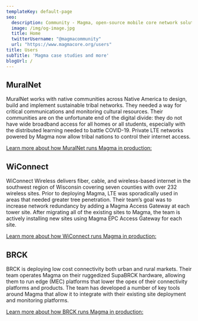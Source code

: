 ```yaml
---
templateKey: default-page
seo:
  description: Community - Magma, open-source mobile core network solution
  image: /img/og-image.jpg
  title: Home
  twitterUsername: "@magmacommunity"
  url: "https://www.magmacore.org/users"
title: Users
subTitle: 'Magma case studies and more'
blogUrl: /
---
```


## MuralNet

MuralNet works with native communities across Native America to design, build and implement sustainable tribal networks. They needed a way for critical communications and monitoring cultural resources. Their communities are on the unfortunate end of the digital divide: they do not have wide broadband access for all homes or all students, especially with the distributed learning needed to battle COVID-19. Private LTE networks powered by Magma now allow tribal nations to control their internet access.

[Learn more about how MuralNet runs Magma in production:](https://www.youtube.com/watch?v=hNHAz6Km-j0&list=PLKqaoAnDyfgolzgeREuKrvsPJhQLTt_he&index=6&t=668s) 

## WiConnect

WiConnect Wireless delivers fiber, cable, and wireless-based internet in the southwest region of Wisconsin covering seven counties with over 232 wireless sites. Prior to deploying Magma, LTE was sporadically used in areas that needed greater tree penetration. Their team’s goal was to increase network redundancy by adding a Magma Access Gateway at each tower site. After migrating all of the existing sites to Magma, the team is actively installing new sites using Magma EPC Access Gateway for each site.

[Learn more about how WiConnect runs Magma in production:](https://www.youtube.com/watch?v=VybSCeTPf88&list=PLKqaoAnDyfgolzgeREuKrvsPJhQLTt_he&index=13&t=917s)

## BRCK

BRCK is deploying low cost connectivity both urban and rural markets. Their team operates Magma on their ruggedized SupaBRCK hardware, allowing them to run edge (MEC) platforms that lower the opex of their connectivity platforms and products. The team has developed a number of key tools around Magma that allow it to integrate with their existing site deployment and monitoring platforms.

[Learn more about how BRCK runs Magma in production:](/users/brck)